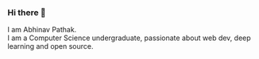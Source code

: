 ### Hi there 👋

I am Abhinav Pathak. 
<br>
I am a Computer Science undergraduate, passionate about web dev, deep learning and open source.
